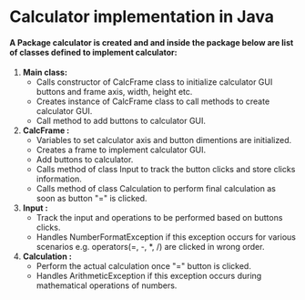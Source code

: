 # Calculator implementation in Java

#### A Package calculator is created and and inside the package below are list of classes defined to implement calculator:
1. **Main class:** 
   - Calls constructor of CalcFrame class to initialize calculator GUI buttons and frame axis, width, height etc. 
   - Creates instance of CalcFrame class to call methods to create calculator GUI.
   - Call method to add buttons to calculator GUI.
2. **CalcFrame :** 
   - Variables to set calculator axis and button dimentions are initialized.
   - Creates a frame to implement calculator GUI.
   - Add buttons to calculator.
   - Calls method of class Input to track the button clicks and store clicks information.
   - Calls method of class Calculation to perform final calculation as soon as button "=" is clicked.
3. **Input :**
   - Track the input and operations to be performed based on buttons clicks.
   - Handles NumberFormatException if this exception occurs for various scenarios e.g. operators(=, -, *, /) are clicked in wrong order.
4. **Calculation :**
   - Perform the actual calculation once "=" button is clicked.
   - Handles ArithmeticException if this exception occurs during mathematical operations of numbers.
